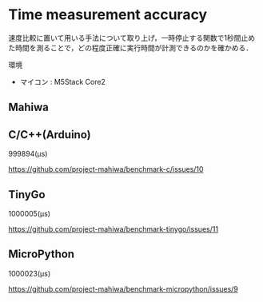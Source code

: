 # Time measurement accuracy

速度比較に置いて用いる手法について取り上げ，一時停止する関数で1秒間止めた時間を測ることで，どの程度正確に実行時間が計測できるのかを確かめる．

環境

- マイコン : M5Stack Core2

## Mahiwa

## C/C++(Arduino)

999894(μs)

https://github.com/project-mahiwa/benchmark-c/issues/10

## TinyGo

1000005(μs)

https://github.com/project-mahiwa/benchmark-tinygo/issues/11

## MicroPython

1000023(μs)

https://github.com/project-mahiwa/benchmark-micropython/issues/9
